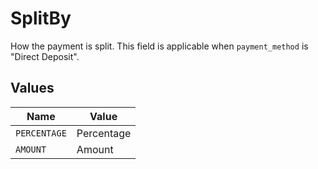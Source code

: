 # SplitBy

How the payment is split. This field is applicable when `payment_method` is "Direct Deposit".


## Values

| Name         | Value        |
| ------------ | ------------ |
| `PERCENTAGE` | Percentage   |
| `AMOUNT`     | Amount       |